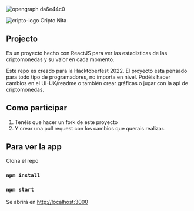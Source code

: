 
![opengraph da6e44c0](https://user-images.githubusercontent.com/109508492/193857096-d21643fc-cbdf-4165-9341-2db3783d181a.png)


![cripto-logo](https://user-images.githubusercontent.com/109508492/193857195-776a8553-fd32-4a3e-9fdc-1f5cfa6ce3d0.png) Cripto Nita


## Projecto

Es un proyecto hecho con ReactJS para ver las estadisticas de las criptomonedas y su valor en cada momento.

Este repo es creado para la Hacktoberfest 2022. El proyecto esta pensado para todo tipo de programadores, no importa en nivel. Podéis hacer
cambios en el UI-UX/readme o también crear gráficas o jugar con la api de criptomonedas.

## Como participar

1. Tenéis que hacer un fork de este proyecto
2. Y crear una pull request con los cambios que querais realizar.


## Para ver la app

Clona el repo

### `npm install`

### `npm start`

Se abrirá en [http://localhost:3000](http://localhost:3000)
